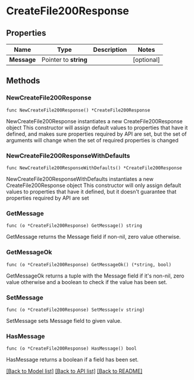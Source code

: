 # CreateFile200Response

## Properties

Name | Type | Description | Notes
------------ | ------------- | ------------- | -------------
**Message** | Pointer to **string** |  | [optional] 

## Methods

### NewCreateFile200Response

`func NewCreateFile200Response() *CreateFile200Response`

NewCreateFile200Response instantiates a new CreateFile200Response object
This constructor will assign default values to properties that have it defined,
and makes sure properties required by API are set, but the set of arguments
will change when the set of required properties is changed

### NewCreateFile200ResponseWithDefaults

`func NewCreateFile200ResponseWithDefaults() *CreateFile200Response`

NewCreateFile200ResponseWithDefaults instantiates a new CreateFile200Response object
This constructor will only assign default values to properties that have it defined,
but it doesn't guarantee that properties required by API are set

### GetMessage

`func (o *CreateFile200Response) GetMessage() string`

GetMessage returns the Message field if non-nil, zero value otherwise.

### GetMessageOk

`func (o *CreateFile200Response) GetMessageOk() (*string, bool)`

GetMessageOk returns a tuple with the Message field if it's non-nil, zero value otherwise
and a boolean to check if the value has been set.

### SetMessage

`func (o *CreateFile200Response) SetMessage(v string)`

SetMessage sets Message field to given value.

### HasMessage

`func (o *CreateFile200Response) HasMessage() bool`

HasMessage returns a boolean if a field has been set.


[[Back to Model list]](../README.md#documentation-for-models) [[Back to API list]](../README.md#documentation-for-api-endpoints) [[Back to README]](../README.md)


